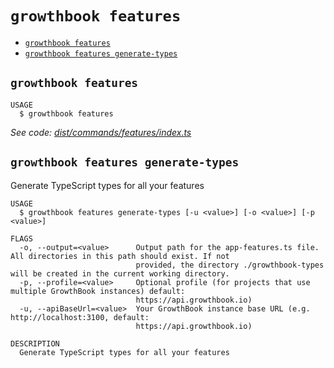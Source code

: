 `growthbook features`
=====================



* [`growthbook features`](#growthbook-features)
* [`growthbook features generate-types`](#growthbook-features-generate-types)

## `growthbook features`

```
USAGE
  $ growthbook features
```

_See code: [dist/commands/features/index.ts](https://github.com/growthbook/growthbook-cli/blob/v0.0.0/dist/commands/features/index.ts)_

## `growthbook features generate-types`

Generate TypeScript types for all your features

```
USAGE
  $ growthbook features generate-types [-u <value>] [-o <value>] [-p <value>]

FLAGS
  -o, --output=<value>      Output path for the app-features.ts file. All directories in this path should exist. If not
                            provided, the directory ./growthbook-types will be created in the current working directory.
  -p, --profile=<value>     Optional profile (for projects that use multiple GrowthBook instances) default:
                            https://api.growthbook.io)
  -u, --apiBaseUrl=<value>  Your GrowthBook instance base URL (e.g. http://localhost:3100, default:
                            https://api.growthbook.io)

DESCRIPTION
  Generate TypeScript types for all your features
```
